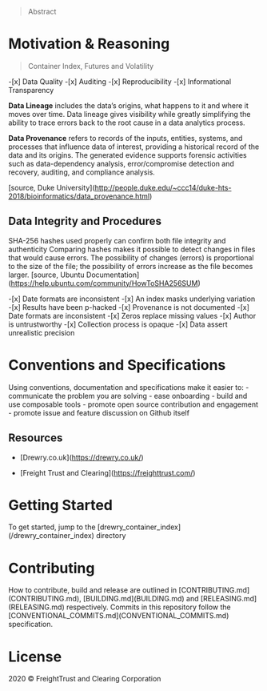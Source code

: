 > Abstract

# Motivation & Reasoning

> Container Index, Futures and Volatility

\-\[x\] Data Quality -\[x\] Auditing -\[x\] Reproducibility -\[x\]
Informational Transparency

**Data Lineage** includes the data’s origins, what happens to it and
where it moves over time. Data lineage gives visibility while greatly
simplifying the ability to trace errors back to the root cause in a data
analytics process.

**Data Provenance** refers to records of the inputs, entities, systems,
and processes that influence data of interest, providing a historical
record of the data and its origins. The generated evidence supports
forensic activities such as data-dependency analysis, error/compromise
detection and recovery, auditing, and compliance analysis.

\[source, Duke
University\](<http://people.duke.edu/~ccc14/duke-hts-2018/bioinformatics/data_provenance.html>)

## Data Integrity and Procedures

SHA-256 hashes used properly can confirm both file integrity and
authenticity Comparing hashes makes it possible to detect changes in
files that would cause errors. The possibility of changes (errors) is
proportional to the size of the file; the possibility of errors increase
as the file becomes larger. \[source, Ubuntu
Documentation\](<https://help.ubuntu.com/community/HowToSHA256SUM>)

\-\[x\] Date formats are inconsistent -\[x\] An index masks underlying
variation -\[x\] Results have been p-hacked -\[x\] Provenance is not
documented -\[x\] Date formats are inconsistent -\[x\] Zeros replace
missing values -\[x\] Author is untrustworthy -\[x\] Collection process
is opaque -\[x\] Data assert unrealistic precision

# Conventions and Specifications

Using conventions, documentation and specifications make it easier to: -
communicate the problem you are solving - ease onboarding - build and
use composable tools - promote open source contribution and engagement -
promote issue and feature discussion on Github itself

## Resources

  - \[Drewry.co.uk\](<https://drewry.co.uk/>)

  - \[Freight Trust and Clearing\](<https://freighttrust.com/>)

# Getting Started

To get started, jump to the
\[drewry\_container\_index\](/drewry\_container\_index) directory

# Contributing

How to contribute, build and release are outlined in
\[CONTRIBUTING.md\](CONTRIBUTING.md), \[BUILDING.md\](BUILDING.md) and
\[RELEASING.md\](RELEASING.md) respectively. Commits in this repository
follow the \[CONVENTIONAL\_COMMITS.md\](CONVENTIONAL\_COMMITS.md)
specification.

# License

2020 © FreightTrust and Clearing Corporation
